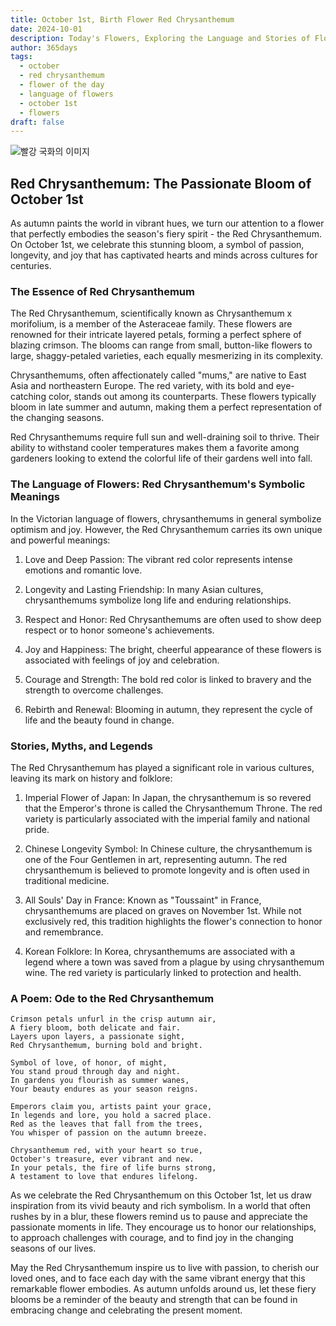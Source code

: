 ```yaml
---
title: October 1st, Birth Flower Red Chrysanthemum
date: 2024-10-01
description: Today's Flowers, Exploring the Language and Stories of Flowers Red Chrysanthemum
author: 365days
tags:
  - october
  - red chrysanthemum
  - flower of the day
  - language of flowers
  - october 1st
  - flowers
draft: false
---
```


![빨강 국화의 이미지](https://cdn.pixabay.com/photo/2019/10/06/13/30/chrysanthemums-4530240_1280.jpg#center)
## Red Chrysanthemum: The Passionate Bloom of October 1st

As autumn paints the world in vibrant hues, we turn our attention to a flower that perfectly embodies the season's fiery spirit - the Red Chrysanthemum. On October 1st, we celebrate this stunning bloom, a symbol of passion, longevity, and joy that has captivated hearts and minds across cultures for centuries.

### The Essence of Red Chrysanthemum

The Red Chrysanthemum, scientifically known as Chrysanthemum x morifolium, is a member of the Asteraceae family. These flowers are renowned for their intricate layered petals, forming a perfect sphere of blazing crimson. The blooms can range from small, button-like flowers to large, shaggy-petaled varieties, each equally mesmerizing in its complexity.

Chrysanthemums, often affectionately called "mums," are native to East Asia and northeastern Europe. The red variety, with its bold and eye-catching color, stands out among its counterparts. These flowers typically bloom in late summer and autumn, making them a perfect representation of the changing seasons.

Red Chrysanthemums require full sun and well-draining soil to thrive. Their ability to withstand cooler temperatures makes them a favorite among gardeners looking to extend the colorful life of their gardens well into fall.

### The Language of Flowers: Red Chrysanthemum's Symbolic Meanings

In the Victorian language of flowers, chrysanthemums in general symbolize optimism and joy. However, the Red Chrysanthemum carries its own unique and powerful meanings:

1. Love and Deep Passion: The vibrant red color represents intense emotions and romantic love.

2. Longevity and Lasting Friendship: In many Asian cultures, chrysanthemums symbolize long life and enduring relationships.

3. Respect and Honor: Red Chrysanthemums are often used to show deep respect or to honor someone's achievements.

4. Joy and Happiness: The bright, cheerful appearance of these flowers is associated with feelings of joy and celebration.

5. Courage and Strength: The bold red color is linked to bravery and the strength to overcome challenges.

6. Rebirth and Renewal: Blooming in autumn, they represent the cycle of life and the beauty found in change.

### Stories, Myths, and Legends

The Red Chrysanthemum has played a significant role in various cultures, leaving its mark on history and folklore:

1. Imperial Flower of Japan: In Japan, the chrysanthemum is so revered that the Emperor's throne is called the Chrysanthemum Throne. The red variety is particularly associated with the imperial family and national pride.

2. Chinese Longevity Symbol: In Chinese culture, the chrysanthemum is one of the Four Gentlemen in art, representing autumn. The red chrysanthemum is believed to promote longevity and is often used in traditional medicine.

3. All Souls' Day in France: Known as "Toussaint" in France, chrysanthemums are placed on graves on November 1st. While not exclusively red, this tradition highlights the flower's connection to honor and remembrance.

4. Korean Folklore: In Korea, chrysanthemums are associated with a legend where a town was saved from a plague by using chrysanthemum wine. The red variety is particularly linked to protection and health.

### A Poem: Ode to the Red Chrysanthemum

	Crimson petals unfurl in the crisp autumn air,
	A fiery bloom, both delicate and fair.
	Layers upon layers, a passionate sight,
	Red Chrysanthemum, burning bold and bright.
	
	Symbol of love, of honor, of might,
	You stand proud through day and night.
	In gardens you flourish as summer wanes,
	Your beauty endures as your season reigns.
	
	Emperors claim you, artists paint your grace,
	In legends and lore, you hold a sacred place.
	Red as the leaves that fall from the trees,
	You whisper of passion on the autumn breeze.
	
	Chrysanthemum red, with your heart so true,
	October's treasure, ever vibrant and new.
	In your petals, the fire of life burns strong,
	A testament to love that endures lifelong.

As we celebrate the Red Chrysanthemum on this October 1st, let us draw inspiration from its vivid beauty and rich symbolism. In a world that often rushes by in a blur, these flowers remind us to pause and appreciate the passionate moments in life. They encourage us to honor our relationships, to approach challenges with courage, and to find joy in the changing seasons of our lives.

May the Red Chrysanthemum inspire us to live with passion, to cherish our loved ones, and to face each day with the same vibrant energy that this remarkable flower embodies. As autumn unfolds around us, let these fiery blooms be a reminder of the beauty and strength that can be found in embracing change and celebrating the present moment.
